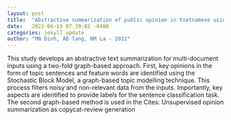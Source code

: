 ```yaml
---
layout: post
title:  "Abstractive summarization of public opinion in Vietnamese using graph-based method"
date:   2022-06-19 07:39:02 -0400
categories: jekyll update
author: "MN Dinh, AQ Tang, NM La - 2022"
---
```

This study develops an abstractive text summarization for multi-document inputs using a two-fold graph-based approach. First, key opinions in the form of topic sentences and feature words are identified using the Stochastic Block Model, a graph-based topic modelling technique. This process filters noisy and non-relevant data from the inputs. Importantly, key aspects are identified to provide labels for the sentence classification task. The second graph-based method is used in the  Cites: Unsupervised opinion summarization as copycat-review generation